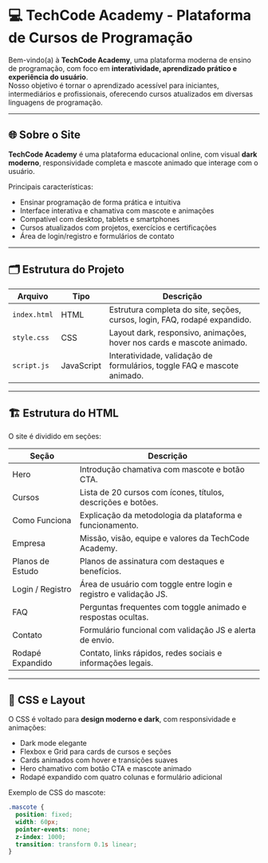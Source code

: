 # 💻 TechCode Academy - Plataforma de Cursos de Programação

Bem-vindo(a) à **TechCode Academy**, uma plataforma moderna de ensino de programação, com foco em **interatividade, aprendizado prático e experiência do usuário**.  
Nosso objetivo é tornar o aprendizado acessível para iniciantes, intermediários e profissionais, oferecendo cursos atualizados em diversas linguagens de programação.

---

## 🌐 Sobre o Site

**TechCode Academy** é uma plataforma educacional online, com visual **dark moderno**, responsividade completa e mascote animado que interage com o usuário.  

Principais características:

- Ensinar programação de forma prática e intuitiva  
- Interface interativa e chamativa com mascote e animações  
- Compatível com desktop, tablets e smartphones  
- Cursos atualizados com projetos, exercícios e certificações  
- Área de login/registro e formulários de contato  

---

## 🗂 Estrutura do Projeto

| Arquivo         | Tipo        | Descrição                                                                 |
|-----------------|------------|---------------------------------------------------------------------------|
| `index.html`    | HTML       | Estrutura completa do site, seções, cursos, login, FAQ, rodapé expandido. |
| `style.css`     | CSS        | Layout dark, responsivo, animações, hover nos cards e mascote animado.    |
| `script.js`     | JavaScript | Interatividade, validação de formulários, toggle FAQ e mascote animado.  |

---

## 🏗️ Estrutura do HTML

O site é dividido em seções:

| Seção                     | Descrição                                                                 |
|----------------------------|---------------------------------------------------------------------------|
| Hero                       | Introdução chamativa com mascote e botão CTA.                             |
| Cursos                     | Lista de 20 cursos com ícones, títulos, descrições e botões.             |
| Como Funciona              | Explicação da metodologia da plataforma e funcionamento.                 |
| Empresa                    | Missão, visão, equipe e valores da TechCode Academy.                     |
| Planos de Estudo           | Planos de assinatura com destaques e benefícios.                          |
| Login / Registro           | Área de usuário com toggle entre login e registro e validação JS.         |
| FAQ                        | Perguntas frequentes com toggle animado e respostas ocultas.              |
| Contato                    | Formulário funcional com validação JS e alerta de envio.                  |
| Rodapé Expandido           | Contato, links rápidos, redes sociais e informações legais.               |

---

## 🎨 CSS e Layout

O CSS é voltado para **design moderno e dark**, com responsividade e animações:

- Dark mode elegante  
- Flexbox e Grid para cards de cursos e seções  
- Cards animados com hover e transições suaves  
- Hero chamativo com botão CTA e mascote animado  
- Rodapé expandido com quatro colunas e formulário adicional  

Exemplo de CSS do mascote:

```css
.mascote {
  position: fixed;
  width: 60px;
  pointer-events: none;
  z-index: 1000;
  transition: transform 0.1s linear;
}
